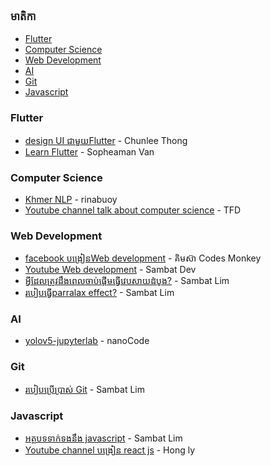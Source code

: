 ### មាតិកា

* [Flutter](#flutter)
* [Computer Science](#computer-science)
* [Web Development](#web-development)
* [AI](#ai)
* [Git](#git)
* [Javascript](#javascript)


### Flutter

* [design UI ជាមួយFlutter](https://youtu.be/tyaVAq8-ytA) - Chunlee Thong 
* [Learn Flutter](https://www.youtube.com/channel/UCUwKif7EmAe5aS7IjsUMlCw) - Sopheaman Van


### Computer Science

* [Khmer NLP](https://github.com/rinabuoy/KhmerNLP) - rinabuoy 
* [Youtube channel talk about computer science](https://www.youtube.com/channel/UCJHZ__wUxS9lgTZHMxpMJcQ) - TFD


### Web Development

* [facebook បង្រៀនWeb development](https://www.facebook.com/kimseasok) - គិមស៊ា Codes Monkey
* [Youtube Web development](https://www.youtube.com/channel/UCboO92SLHoZp1eq_bcFLGNQ) - Sambat Dev
* [អ្វីដែលត្រូវដឹងពេលចាប់ផ្តើមធ្វើវេបសាយដំបូង?](https://youtu.be/P-SdckfuKfo) - Sambat Lim
* [របៀបធ្វើparralax effect?](https://youtu.be/qzmo0bFjKAI) - Sambat Lim


### AI

* [yolov5-jupyterlab](https://github.com/NanoCode012/yolov5-jupyterlab) - nanoCode


### Git

* [របៀបប្រើប្រាស់ Git](https://youtu.be/By6eek5Ycqk) - Sambat Lim


### Javascript
* [អត្ថបទទាក់ទងនឹង javascript](https://sambat-tech.netlify.app/modern-javascript-what-new/) - Sambat Lim
* [Youtube channel បង្រៀន react js](https://www.youtube.com/channel/UCjJHir6dFiHSOe5EayRoSMw) - Hong ly
